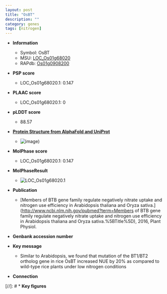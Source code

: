 ```yaml
---
layout: post
title: "OsBT"
description: ""
category: genes
tags: [nitrogen]
---
```


* **Information**  
    + Symbol: OsBT  
    + MSU: [LOC_Os01g68020](http://rice.plantbiology.msu.edu/cgi-bin/ORF_infopage.cgi?orf=LOC_Os01g68020)  
    + RAPdb: [Os01g0908200](http://rapdb.dna.affrc.go.jp/viewer/gbrowse_details/irgsp1?name=Os01g0908200)  

* **PSP score**  
    + LOC_Os01g68020.1: 0.147 

* **PLAAC score**  
    + LOC_Os01g68020.1: 0 

* **pLDDT score**
    + 88.57

* **[Protein Structure from AlphaFold and UniProt](https://www.uniprot.org/uniprotkb/Q8L3R7/entry#structure)**
    + ![image](https://ricepsp.github.io/images/Q8/AF-Q8L3R7-F1.png))

* **MolPhase score**
    + LOC_Os01g68020.1: 0.147

* **MolPhaseResult**
    + ![LOC_Os01g68020.1](https://ricepsp.github.io/pictures/LOC_Os01g/LOC_Os01g68020.1.png)

* **Publication**  
    + [Members of BTB gene family regulate negatively nitrate uptake and nitrogen use efficiency in Arabidopsis thaliana and Oryza sativa.](http://www.ncbi.nlm.nih.gov/pubmed?term=Members of BTB gene family regulate negatively nitrate uptake and nitrogen use efficiency in Arabidopsis thaliana and Oryza sativa.%5BTitle%5D), 2016, Plant Physiol.

* **Genbank accession number**  

* **Key message**  
    + Similar to Arabidopsis, we found that mutation of the BT1/BT2 ortholog gene in rice OsBT increased NUE by 20% as compared to wild-type rice plants under low nitrogen conditions

* **Connection**  

[//]: # * **Key figures**  


